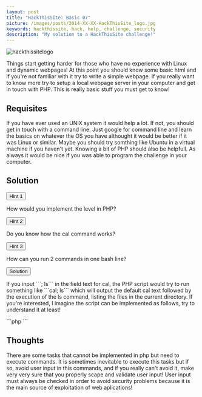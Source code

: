 ```yaml
---
layout: post
title: "HackThisSite: Basic 07"
picture: /images/posts/2014-XX-XX-HackThisSite_logo.jpg
keywords: hackthissite, hack, help, challenge, security
description: "My solution to a HackThisSite challenge!"
---
```


<img class="img img-rounded img-responsive center-block" title="HackThisSite logo" alt="hackthissitelogo" src="/images/posts/2015-XX-XX-HackThisSite_logo.jpg" />

Things start getting harder for those who have no experience with Linux and dynamic webpages! At this point you should know some basic html and if you're not familiar with it try to write a simple webpage. If you really want to know more try to setup a local webpage server in your computer and get in touch with PHP. This is really basic stuff you must get to know!

<!--more-->

## Requisites

If you have ever used an UNIX system it would help a lot. If not, you should get in touch with a command line. Just google for command line and learn the basics on whatever the OS you have althought it would be better if it was Linux or similar. Maybe you should try somthing like Ubuntu in a virtual machine if you haven't yet.
Knowing a bit of PHP should also be helpfull. As always it would be nice if you was able to program the challenge in your computer.

## Solution

<div class="panel panel-default">
	<div class="panel-heading">
		<button type="button" class="btn btn-default btn-xs spoiler-trigger" data-toggle="collapse">Hint 1</button>
	</div>
	<div class="panel-collapse collapse out">
		<div class="panel-body">
			<p>How would you implement the level in PHP?</p>
		</div>
	</div>
</div>
<div class="panel panel-default">
	<div class="panel-heading">
		<button type="button" class="btn btn-default btn-xs spoiler-trigger" data-toggle="collapse">Hint 2</button>
	</div>
	<div class="panel-collapse collapse out">
		<div class="panel-body">
			<p>Do you know how the cal command works?</p>
		</div>
	</div>
</div>
<div class="panel panel-default">
	<div class="panel-heading">
		<button type="button" class="btn btn-default btn-xs spoiler-trigger" data-toggle="collapse">Hint 3</button>
	</div>
	<div class="panel-collapse collapse out">
		<div class="panel-body">
			<p>How can you run 2 commands in one bash line?</p>
		</div>
	</div>
</div>
<div class="panel panel-default">
	<div class="panel-heading">
		<button type="button" class="btn btn-default btn-xs spoiler-trigger" data-toggle="collapse">Solution</button>
	</div>
	<div class="panel-collapse collapse out">
		<div class="panel-body">
			<p>If you input ```; ls``` in the field text for cal, the PHP script would try to run something like ```cal; ls``` which will output the default cal text followed by the execution of the ls command, listing the files in the current directory. If you're interested, I imagine the script can be implemented as follows, try to understand it at least!</p>
```php
<?php
echo system("cal ".$variable);
?>
```
		</div>
	</div>
</div>


## Thoughts

There are some tasks that cannot be implemented in php but need to execute commands. It is sometimes inevitable to execute this tasks but if so, avoid user input in this commands, and if you really can't avoid it, make very very sure that you properly scape and validate user input! User input must always be checked in order to avoid security problems because it is the main source of exploitation of web aplications!
